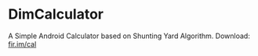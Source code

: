 # DimCalculator
A Simple Android Calculator based on Shunting Yard Algorithm.
Download: [fir.im/cal](fir.im/cal)
